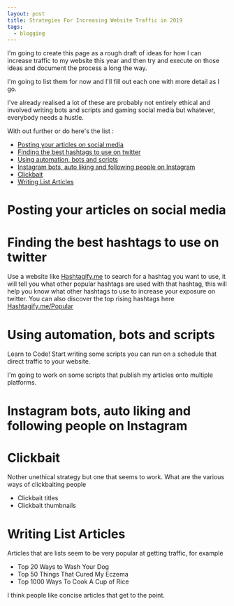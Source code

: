 ```yaml
---
layout: post
title: Strategies For Increasing Website Traffic in 2019
tags:
  - blogging
---
```


I'm going to create this page as a rough draft of ideas for how I can increase traffic to my
website this year and then try and execute on those ideas and document the process a long the way.

I'm going to list them for now and I'll fill out each one with more detail as I go.

I've already realised a lot of these are probably not entirely ethical and involved writing bots and scripts and gaming social media but whatever, everybody needs a hustle.

With out further or do here's the list :

<!-- TOC depthFrom:1 depthTo:6 withLinks:1 updateOnSave:1 orderedList:0 -->

- [Posting your articles on social media](#posting-your-articles-on-social-media)
- [Finding the best hashtags to use on twitter](#finding-the-best-hashtags-to-use-on-twitter)
- [Using automation, bots and scripts](#using-automation-bots-and-scripts)
- [Instagram bots, auto liking and following people on Instagram](#instagram-bots-auto-liking-and-following-people-on-instagram)
- [Clickbait](#clickbait)
- [Writing List Articles](#writing-list-articles)

<!-- /TOC -->

# Posting your articles on social media

# Finding the best hashtags to use on twitter

Use a website like [Hashtagify.me](https://hashtagify.me/) to search for a hashtag you want to use, it will tell you what other popular hashtags are used with that hashtag, this will
help you know what other hashtags to use to increase your exposure on twitter.
You can also discover the top rising hashtags here [Hashtagify.me/Popular](https://hashtagify.me/popular/en)


# Using automation, bots and scripts

Learn to Code! Start writing some scripts you can run on a schedule that direct traffic to your website.

I'm going to work on some scripts that publish my articles onto multiple platforms.

# Instagram bots, auto liking and following people on Instagram

# Clickbait

Nother unethical strategy but one that seems to work.
What are the various ways of clickbaiting people

* Clickbait titles
* Clickbait thumbnails

# Writing List Articles

Articles that are lists seem to be very popular at getting traffic, for example

* Top 20 Ways to Wash Your Dog
* Top 50 Things That Cured My Eczema
* Top 1000 Ways To Cook A Cup of Rice

I think people like concise articles that get to the point.
